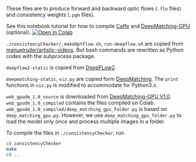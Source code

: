 These files are to produce forward and backward optic flows (`.flo` files) 
and consistency weights (`.pgm` files).

See this notebook tutorial for how to compile 
[Caffe](https://caffe.berkeleyvision.org) and 
[DeepMatching-GPU](https://thoth.inrialpes.fr/src/deepmatching/) (optional). 
<a href="https://colab.research.google.com/github/zhou671/STRAVE/blob/master/compile-caffe-and-deepmatching-gpu-tutorial.ipynb" target="_parent"><img src="https://colab.research.google.com/assets/colab-badge.svg" alt="Open In Colab"/></a>

`./consistencyChecker/`, `makeOptFlow.sh`, `run-deepflow.sh`
are copied from [manuelruder/artistic-videos](https://github.com/manuelruder/artistic-videos).
But bash commands are rewritten as Python codes with the subprocess package.

`deepflow2-static` is copied from [DeepFLow2](https://thoth.inrialpes.fr/src/deepflow/).

`deepmatching-static`, `viz.py` are copied form [DeepMatching](https://thoth.inrialpes.fr/src/deepmatching/).
The `print` functions in `viz.py` is modified to accommodate for Python3.x.

`web_gpudm_1.0_source` is downloaded from [DeepMatching-GPU V1.0](https://thoth.inrialpes.fr/src/deepmatching/code/deepmatching_gpu_1.0.zip).
`web_gpudm_1.0_compiled` contains the files compiled on Colab.
`web_gpudm_1.0_compiled/deep_matching_gpu_folder.py` is based on `deep_matching_gpu.py`.
However, we use `deep_matching_gpu_folder.py` to load the model only once and process multiple images in a folder.

To compile the files in `./consistencyChecker`, run
```bash
cd consistencyChecker
make
cd ..
```